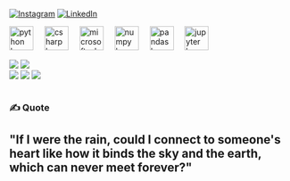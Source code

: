 
[![Instagram](https://img.shields.io/badge/Instagram-%23E4405F.svg?logo=Instagram&logoColor=white)](https://instagram.com/https://www.instagram.com/nurullahcoskuun/) [![LinkedIn](https://img.shields.io/badge/LinkedIn-%230077B5.svg?logo=linkedin&logoColor=white)](https://www.linkedin.com/in/nurullah-coskun-6b4a49279/)

<div align="left">
  <img src="https://cdn.jsdelivr.net/gh/devicons/devicon/icons/python/python-original.svg" height="43" alt="python logo" />
  <img width="12" />
  <img src="https://cdn.jsdelivr.net/gh/devicons/devicon/icons/csharp/csharp-original.svg" height="43" alt="csharp logo" />
  <img width="12" />
  <img src="https://cdn.jsdelivr.net/gh/devicons/devicon/icons/microsoftsqlserver/microsoftsqlserver-plain.svg" height="43" alt="microsoftsqlserver logo" />
  <img width="12" />
  <img src="https://cdn.jsdelivr.net/gh/devicons/devicon/icons/numpy/numpy-original.svg" height="43" alt="numpy logo" />
  <img width="12" />
  <img src="https://cdn.jsdelivr.net/gh/devicons/devicon/icons/pandas/pandas-original.svg" height="43" alt="pandas logo" />
  <img width="12" />
  <img src="https://cdn.jsdelivr.net/gh/devicons/devicon/icons/jupyter/jupyter-original.svg" height="43" alt="jupyter logo" />
  <img width="12" />
</div>
<div align="left">
  <div style="display: flex; align-items: center;">
   
   ![](https://github-readme-stats.vercel.app/api?username=AsNott2000&theme=ambient_gradient&hide_border=false&include_all_commits=false&count_private=false)
   ![](https://github-readme-streak-stats.herokuapp.com/?user=AsNott2000&theme=ambient_gradient&hide_border=false)<br/>
   ![](https://github-contributor-stats.vercel.app/api?username=AsNott2000&limit=5&theme=dark&combine_all_yearly_contributions=true)
   ![](https://github-readme-stats.vercel.app/api/top-langs/?username=AsNott2000&theme=ambient_gradient&hide_border=false&include_all_commits=false&count_private=false&layout=compact)
   ![](https://github-profile-trophy.vercel.app/?username=AsNott2000&theme=radical&no-frame=false&no-bg=true&margin-w=4)
  </div>
</div>

### ✍️ Quote
<h2>"If I were the rain, could I connect to someone's heart like how it binds the sky and the earth, which can never meet forever?"</h2>



<!-- Proudly created with GPRM ( https://gprm.itsvg.in ) -->
